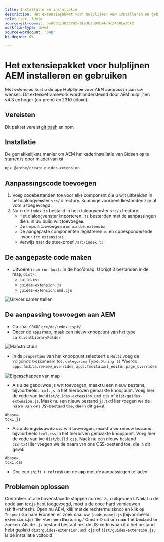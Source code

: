 ```yaml
---
title: Installatie en installatie
description: Het extensiepakket voor hulplijnen AEM installeren en gebruiken
role: User, Admin
source-git-commit: be06612d832785a91a3b2a89b84e0c2438ba30f2
workflow-type: tm+mt
source-wordcount: '348'
ht-degree: 0%

---
```



# Het extensiepakket voor hulplijnen AEM installeren en gebruiken

Met extensies kunt u de app Hulplijnen voor AEM aanpassen aan uw wensen. Dit extensieframework wordt ondersteund door AEM hulplijnen v4.3 en hoger (on-prem) en 2310 (cloud).

## Vereisten

Dit pakket vereist [git bash](https://github.com/git-guides/install-git) en npm

## Installatie

De gemakkelijkste manier om AEM het kaderinstallatie van Gidsen op te starten is door middel van cli

```bash
npx @adobe/create-guides-extension
```

## Aanpassingscode toevoegen

1. Voeg codebestanden toe voor elke component die u wilt uitbreiden in het dialoogvenster `src/` directory. Sommige voorbeeldbestanden zijn al voor u toegevoegd.
2. Nu in de `index.ts` bestand in het dialoogvenster `src/` directory:
   - Het dialoogvenster Importeren `.ts` bestanden met de aanpassingen die u in uw build wilt toevoegen.
   - De import toevoegen aan `window.extension`
   - De aangepaste componenten registreren `id` en corresponderende invoer `tcx extensions`
   - Verwijs naar de steekproef `/src/index.ts`

## De aangepaste code maken

- Uitvoeren `npm run build` in de hoofdmap. U krijgt 3 bestanden in de map, `dist/`:
   - `build.css`
   - `guides-extension.js`
   - `guides-extension.umd.cjs`

![Uitvoer samenstellen](./../imgs/build_output.png)

## De aanpassing toevoegen aan AEM

- Ga naar `CRXDE` `crx/de/index.jsp#/`
- Onder de `apps` map, maak een nieuw knooppunt van het type `cq:ClientLibraryFolder`

![Mapstructuur](./../imgs/crxde_folder_structure.png)

- In de `properties` van het knooppunt selecteert u `Multi` voeg de volgende bezitsnaam toe: `categories`
Type: `String []`
Waarde: `apps.fmdita.review_overrides`, `apps.fmdita.xml_editor.page_overrides`

![Eigenschappen van map](./../imgs/crxde_folder_properties.png)

- Als u de gebouwde js wilt toevoegen, maakt u een nieuw bestand, bijvoorbeeld: `tcx1.js` in het hierboven gemaakte knooppunt. Voeg hier de code van toe `dist/guides-extension.umd.cjs` of `dist/guides-extension.js`. Maak nu een nieuw bestand `js.txt`Hier voegen we de naam van ons JS-bestand toe, die in dit geval:

```t
#base=.
tcx1.js
```

- Als u de ingebouwde css wilt toevoegen, maakt u een nieuw bestand, bijvoorbeeld `tcx1.css` in het hierboven gemaakte knooppunt. Voeg hier de code van toe `dist/build.css`. Maak nu een nieuw bestand `css.txt`Hier voegen we de naam van ons CSS-bestand toe, die in dit geval:

```t
#base=.
tcx1.css
```

- Doe een `shift + refresh` om de app met de aanpassingen te laden!

## Problemen oplossen

Controleer of alle bovenstaande stappen correct zijn uitgevoerd.
Nadat u de code aan tcx.js hebt toegevoegd, moet u de code hard vernieuwen (shift+refresh).
Open nu AEM, klik met de rechtermuisknop en klik op `Inspect`
Ga naar Bronnen en zoek naar uw `[node_name].js` (bijvoorbeeld: extensions.js) file. Voer een Besturing / Cmd + D uit om naar het bestand te zoeken. Als de `.js` bestand bestaat met de JS-code waaruit u het bestand hebt geplakt `dist/guides-extension.umd.cjs` of `dist/guides-extension.js`, is de installatie voltooid
